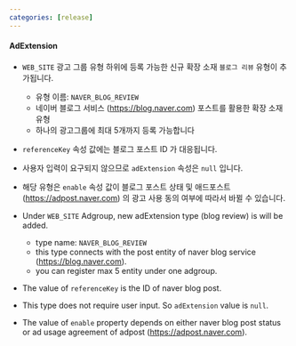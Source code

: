 ```yaml
---
categories: [release]
---
```


#### AdExtension
* `WEB_SITE` 광고 그룹 유형 하위에 등록 가능한 신규 확장 소재 `블로그 리뷰` 유형이 추가됩니다.
  * 유형 이름: `NAVER_BLOG_REVIEW`
  * 네이버 블로그 서비스 (https://blog.naver.com) 포스트를 활용한 확장 소재 유형
  * 하나의 광고그룹에 최대 5개까지 등록 가능합니다
* `referenceKey` 속성 값에는 블로그 포스트 ID 가 대응됩니다.
* 사용자 입력이 요구되지 않으므로 `adExtension` 속성은 `null` 입니다.
* 해당 유형은 `enable` 속성 값이 블로그 포스트 상태 및 애드포스트 (https://adpost.naver.com) 의 광고 사용 동의 여부에 따라서 바뀔 수 있습니다.

* Under `WEB_SITE` Adgroup, new adExtension type (blog review) is will be added.
  * type name: `NAVER_BLOG_REVIEW`
  * this type connects with the post entity of naver blog service (https://blog.naver.com).
  * you can register max 5 entity under one adgroup.
* The value of `referenceKey` is the ID of naver blog post.
* This type does not require user input. So `adExtension` value is `null`.
* The value of `enable` property depends on either naver blog post status or ad usage agreement of adpost (https://adpost.naver.com).
